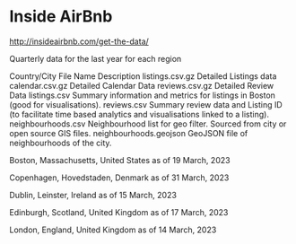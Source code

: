 # Inside AirBnb

http://insideairbnb.com/get-the-data/

Quarterly data for the last year for each region

Country/City	File Name	                Description
      	      listings.csv.gz	          Detailed Listings data
      	      calendar.csv.gz	          Detailed Calendar Data
      	      reviews.csv.gz	          Detailed Review Data
      	      listings.csv	          Summary information and metrics for listings in Boston (good for visualisations).
      	      reviews.csv	                Summary review data and Listing ID (to facilitate time based analytics and visualisations linked to a listing).
      	      neighbourhoods.csv	    Neighbourhood list for geo filter. Sourced from city or open source GIS files.
      	      neighbourhoods.geojson	    GeoJSON file of neighbourhoods of the city.


Boston, Massachusetts, United States
as of 19 March, 2023

Copenhagen, Hovedstaden, Denmark
as of 31 March, 2023

Dublin, Leinster, Ireland
as of 15 March, 2023

Edinburgh, Scotland, United Kingdom
as of 17 March, 2023

London, England, United Kingdom
as of 14 March, 2023
